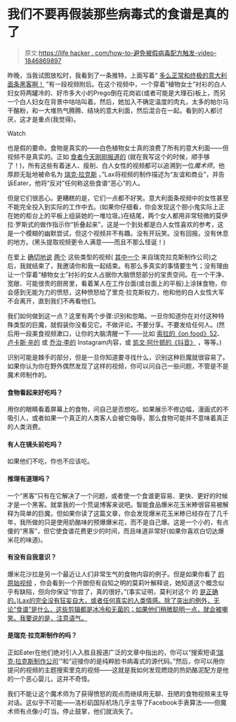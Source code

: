 # 我们不要再假装那些病毒式的食谱是真的了

> 原文:[https://life hacker . com/how-to-避免被假病毒配方触发-video-1846869897](https://lifehacker.com/how-to-avoid-being-triggered-by-fake-viral-recipe-video-1846869897)

昨晚，当我试图放松时，我看到了一条推特，上面写着“ [多么正常和终极的意大利面条黑客啊！](https://twitter.com/jarvis/status/1391821103417356293) ”有一段视频附后。在这个视频中，一个穿着“植物女士”衬衫的白人妇女将两罐冷的、好市多大小的Prego倒在花岗岩(或者可能是大理石)板上，而另一个白人妇女在背景中咕咕叫着。然后，她加入不确定温度的肉丸，太多的帕尔马干酪粉，和一大堆热气腾腾、结块的意大利面，然后混合在一起。看到的人都讨厌，这才是重点(我觉得)。

Watch

也是假的要命。食物是真实的——白色植物女士真的浪费了所有的意大利面——但视频不是真实的。正如 [食者今天刚刚报道的](https://www.eater.com/2021/5/11/22430383/why-are-gross-viral-food-videos-popular-rick-lax-facebook-watch) (就在我写这个的时候，顺手够了！)，所有这些有着迷人、瘦削、白人女性的视频都可以追溯到一位*魔术师*，他厚颜无耻地被命名为 [瑞克·拉克斯](https://www.facebook.com/search/top?q=rick%20lax%20productions) 。”Lax将视频的制作描述为“友谊和商业”，并告诉Eater，他将“反对”任何称这些食谱“恶心”的人。

但是它们很恶心。更糟糕的是，它们一点都不好笑。意大利面条视频中的女性甚至不能完全投入到实际的工作中去。(如果你仔细看，你会发现这个胆小鬼实际上正在她的柜台上的平板上组装她的一堆垃圾。)在结尾，两个女人都用非常轻微的莫伊拉·罗斯式的做作指示你“折叠起来”，这是一个到处都是白人女性喜欢的参考，这是一个模糊的幽默尝试，但这个视频并不有趣。没有开玩笑。没有回报。没有休息的地方。(黑头提取视频更令人满意——而且不那么怪诞！)

在爱上 [确切地说](https://skillet.lifehacker.com/should-you-add-cheetos-to-your-macaroni-1846383754) [两个](https://skillet.lifehacker.com/no-you-cannot-turn-potato-chips-into-mashed-potatoes-1846301602) 这些类型的视频( [其中一个](https://www.facebook.com/permalink.php?story_fbid=1793983994116779&id=442668942581631) 来自瑞克拉克斯制作公司)之后，我就结束了，我邀请你和我一起结束。有那么多真实的事情要生气；没有理由让一个穿着“植物女士”衬衫的女人占据你大脑愤怒部分的宝贵空间。在一个干净、宽敞、可能很贵的厨房里，看着某人在工作台面(或台面上的平板)上涂抹食物，你会感到无能为力的愤怒，这种愤怒给了里克·拉克斯权力，他和他的白人女性大军不会离开，直到我们不再看他们。

我们如何做到这一点？这里有两个步骤:识别和忽略。一旦你知道你在对付这种特殊类型的巨魔，就假装你没看见它。不做评论。不要分享。不要发给任何人。(然后用一段美食视频漱口，让你的大脑清醒一下——比如 [索拉的《on food》52](https://watch.food52.com/m/o10mv4AK/off-script-with-sohla-you-braise-me-up?list=TJJc6T2q)、 [卢卡斯·辛的](https://www.instagram.com/lucas.sin/?hl=en) 或 [乔治·李的](https://www.instagram.com/chez.jorge/?hl=en) Instagram内容，或 [凯文·阿什顿的《抖音》](https://www.tiktok.com/@oldscoolkevmo?lang=en) ，等等。)

识别可能是棘手的部分，但是一旦你知道要寻找什么，识别这种巨魔就很容易了。如果你认为你在野外偶然发现了这样的视频，你可以问自己一些问题，不管是不是魔术师制作的。

#### 食物看起来好吃吗？

用你的眼睛看着屏幕上的食物，问自己是否想吃。如果展示不修边幅，漫画式的不吸引人，或者如果一个真正的人类客人会被它侮辱，那么食物可能并不意味着真正的人类消费。

#### 有人在镜头前吃吗？

如果他们不吃，你也不应该吃。

#### 推理有道理吗？

一个“黑客”只有在它解决了一个问题，或者使一个食谱更容易、更快、更好的时候才是一个黑客。就拿我的一个荒诞博客来说吧。智能食品爆米花玉米糁很容易被解释为简单的巨魔，但如果你读了这篇文章，你会发现爆米花玉米糁已经存在了几千年，我所做的只是使用奶酪味的预爆爆米花，而不是自己爆。这是一个小的，有点傻的“黑客”，但它使食谱花费更少的时间，而且味道非常好(如果你喜欢白切达爆米花的味道)。

#### 有没有自我意识？

爆米花沙拉是另一个最近让人们非常生气的食物内容的例子。但是如果你看了 [的原始视频](https://www.foodnetwork.com/recipes/crunchy-snap-pea-popcorn-salad-8598011) ，你会看到一个开朗但有自知之明的莫莉叶解释说，她知道这个概念似乎有缺陷，但向你保证“你尝了，真的很好。”(事实证明，莫利对这个 的 [是正确的。)Lax的完全没有狂妄自大，或者任何真实的人类情感。除了突出的例外，无论“食谱”是什么，这些剪辑都是冰冷和无菌的；如果他们稍微聪明一点，就会被嘲笑。我要说的是，注意语气。](https://skillet.lifehacker.com/does-popcorn-salad-deserve-our-respect-after-all-1846849105)

#### 是瑞克·拉克斯制作的吗？

正如Eater在他们绝对引人入胜且报道广泛的文章中指出的，你可以“搜索短语[‘瑞克·拉克斯制作公司](https://www.facebook.com/search/top?q=rick%20lax%20productions)’”和“迎接你的是纯粹脸书病毒式的源代码。”然后，你可以用你提问的视频的主题搜索里克的视频——这就是我如何发现燃烧的热奶酪泥配方是他的一个恶心婴儿，这并不奇怪。

我们不能让这个魔术师为了获得愤怒的观点而继续用无聊、丑陋的食物视频来主导对话。这似乎不可能——洛杉矶国际机场几乎主导了Facebook手表算法——但魔术师有点像小叮当。停止鼓掌，他们就消失了。